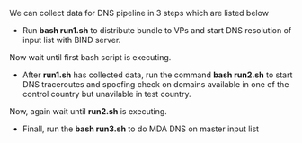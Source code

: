 We can collect data for DNS pipeline in 3 steps which are listed below

- Run **bash run1.sh** to distribute bundle to VPs and start DNS resolution of input list with BIND server.

Now wait until first bash script is executing.

- After **run1.sh** has collected data, run the command **bash run2.sh** to start DNS traceroutes and spoofing check on domains available in one of the control country but unavilable in test country.

Now, again wait until **run2.sh** is executing.

- Finall, run the **bash run3.sh** to do MDA DNS on master input list
